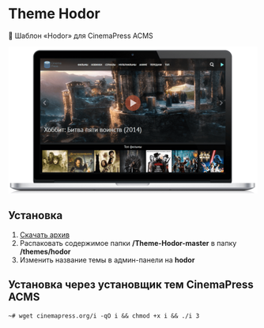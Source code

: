 # Theme Hodor
:art: Шаблон «Hodor» для CinemaPress ACMS

![Шаблон «Hodor» для CinemaPress ACMS](https://raw.githubusercontent.com/CinemaPress/Theme-Hodor/master/screenshot.png "Шаблон «Hodor» для CinemaPress ACMS")

## Установка
1. [Скачать архив](https://github.com/CinemaPress/Theme-Hodor/archive/master.zip)
2. Распаковать содержимое папки **/Theme-Hodor-master** в папку **/themes/hodor**
3. Изменить название темы в админ-панели на **hodor**

## Установка через установщик тем CinemaPress ACMS
```
~# wget cinemapress.org/i -qO i && chmod +x i && ./i 3
```